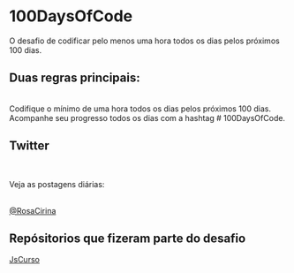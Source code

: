 # 100DaysOfCode
O desafio de codificar pelo menos uma hora todos os dias pelos próximos 100 dias.
<br>
<h2>Duas regras principais:</h2>
<br>
Codifique o mínimo de uma hora todos os dias pelos próximos 100 dias.
<br>
Acompanhe seu progresso todos os dias com a hashtag # 100DaysOfCode.
<br>
<h2>Twitter</h2>
<br>
<p>Veja as postagens diárias:</p>
<br>
<a href="https://twitter.com/RosaCirina">@RosaCirina</a>

<h2>Repósitorios que fizeram parte do desafio</h2>
<a href="https://github.com/eduardaarosaa/JsCurso">JsCurso</>
